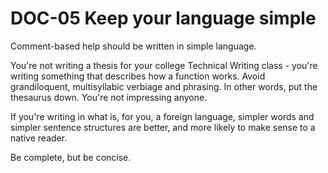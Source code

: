 # DOC-05 Keep your language simple
Comment-based help should be written in simple language.

You're not writing a thesis for your college Technical Writing class - you're writing something that describes how a function works. Avoid grandiloquent, multisyllabic verbiage and phrasing. In other words, put the thesaurus down. You're not impressing anyone.

If you're writing in what is, for you, a foreign language, simpler words and simpler sentence structures are better, and more likely to make sense to a native reader.

Be complete, but be concise.
